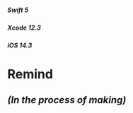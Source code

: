 ##### _Swift 5_
##### _Xcode 12.3_     
##### _iOS 14.3_ 

# Remind

## _**(In the process of making)**_
